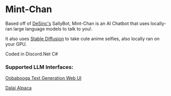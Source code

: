 # Mint-Chan
Based off of [DeSinc's](https://github.com/DeSinc/SallyBot) SallyBot, Mint-Chan is an AI Chatbot that uses locally-ran large language models to talk to you!.

It also uses [Stable Diffusion](https://github.com/AUTOMATIC1111/stable-diffusion-webui) to take cute anime selfies, also locally ran on your GPU.

Coded in Discord.Net C#

### Supported LLM Interfaces:

[Oobabooga Text Generation Web UI](https://github.com/oobabooga/text-generation-webui)

[Dalai Alpaca](https://github.com/cocktailpeanut/dalai)